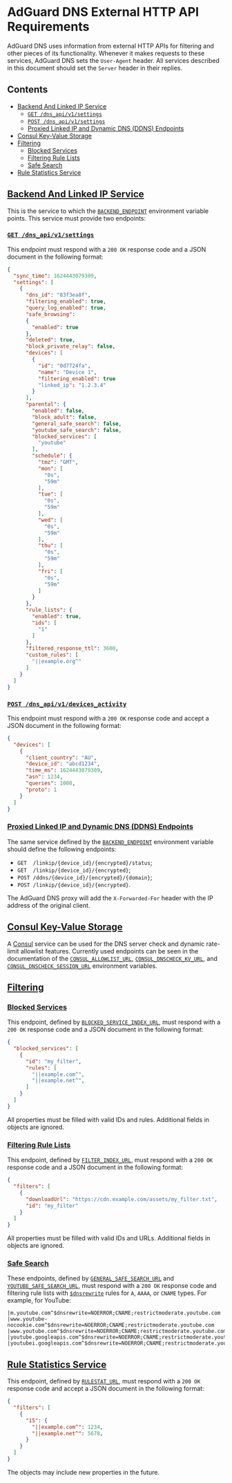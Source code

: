  #  AdGuard DNS External HTTP API Requirements

AdGuard DNS uses information from external HTTP APIs for filtering and other
pieces of its functionality.  Whenever it makes requests to these services,
AdGuard DNS sets the `User-Agent` header.  All services described in this
document should set the `Server` header in their replies.

<!--
    TODO(a.garipov): Reinspect uses of “should” and “must” throughout this
    document.
-->



##  Contents

 *  [Backend And Linked IP Service](#backend)
     *  [`GET /dns_api/v1/settings`](#backend-get-v1-settings)
     *  [`POST /dns_api/v1/settings`](#backend-post-v1-devices_activity)
     *  [Proxied Linked IP and Dynamic DNS (DDNS) Endpoints](#backend-linkip)
 *  [Consul Key-Value Storage](#consul)
 *  [Filtering](#filters)
     *  [Blocked Services](#filters-blocked-services)
     *  [Filtering Rule Lists](#filters-lists)
     *  [Safe Search](#filters-safe-search)
 *  [Rule Statistics Service](#rulestat)



##  <a href="#backend" id="backend" name="backend">Backend And Linked IP Service</a>

This is the service to which the [`BACKEND_ENDPOINT`][env-backend] environment
variable points.  This service must provide two endpoints:



   ###  <a href="#backend-get-v1-settings" id="backend-get-v1-settings" name="backend-get-v1-settings">`GET /dns_api/v1/settings`</a>

This endpoint must respond with a `200 OK` response code and a JSON document in
the following format:

```json
{
  "sync_time": 1624443079309,
  "settings": [
    {
      "dns_id": "83f3ea8f",
      "filtering_enabled": true,
      "query_log_enabled": true,
      "safe_browsing":
      {
        "enabled": true
      },
      "deleted": true,
      "block_private_relay": false,
      "devices": [
        {
          "id": "0d7724fa",
          "name": "Device 1",
          "filtering_enabled": true
          "linked_ip": "1.2.3.4"
        }
      ],
      "parental": {
        "enabled": false,
        "block_adult": false,
        "general_safe_search": false,
        "youtube_safe_search": false,
        "blocked_services": [
          "youtube"
        ],
        "schedule": {
          "tmz": "GMT",
          "mon": [
            "0s",
            "59m"
          ],
          "tue": [
            "0s",
            "59m"
          ],
          "wed": [
            "0s",
            "59m"
          ],
          "thu": [
            "0s",
            "59m"
          ],
          "fri": [
            "0s",
            "59m"
          ]
        }
      },
      "rule_lists": {
        "enabled": true,
        "ids": [
          "1"
        ]
      },
      "filtered_response_ttl": 3600,
      "custom_rules": [
        "||example.org^"
      ]
    }
  ]
}
```



   ###  <a href="#backend-post-v1-devices_activity" id="backend-post-v1-devices_activity" name="backend-post-v1-devices_activity">`POST /dns_api/v1/devices_activity`</a>

This endpoint must respond with a `200 OK` response code and accept a JSON
document in the following format:

```json
{
  "devices": [
    {
      "client_country": "AU",
      "device_id": "abcd1234",
      "time_ms": 1624443079309,
      "asn": 1234,
      "queries": 1000,
      "proto": 1
    }
  ]
}
```


   ###  <a href="#backend-linkip" id="backend-linkip" name="backend-linkip">Proxied Linked IP and Dynamic DNS (DDNS) Endpoints</a>

The same service defined by the [`BACKEND_ENDPOINT`][env-backend] environment
variable should define the following endpoints:

 *  `GET  /linkip/{device_id}/{encrypted}/status`;
 *  `GET  /linkip/{device_id}/{encrypted}`;
 *  `POST /ddns/{device_id}/{encrypted}/{domain}`;
 *  `POST /linkip/{device_id}/{encrypted}`.

The AdGuard DNS proxy will add the `X-Forwarded-For` header with the IP address
of the original client.

[env-backend]: environment.md#BACKEND_ENDPOINT



##  <a href="#consul" id="consul" name="consul">Consul Key-Value Storage</a>

A [Consul][consul-io] service can be used for the DNS server check and dynamic
rate-limit allowlist features.  Currently used endpoints can be seen in the
documentation of the [`CONSUL_ALLOWLIST_URL`][env-consul-allowlist],
[`CONSUL_DNSCHECK_KV_URL`][env-consul-dnscheck-kv], and
[`CONSUL_DNSCHECK_SESSION_URL`][env-consul-dnscheck-session] environment
variables.

[consul-io]:                   https://www.consul.io/
[env-consul-allowlist]:        environment.md#CONSUL_ALLOWLIST_URL
[env-consul-dnscheck-kv]:      environment.md#CONSUL_DNSCHECK_KV_URL
[env-consul-dnscheck-session]: environment.md#CONSUL_DNSCHECK_SESSION_URL



##  <a href="#filters" id="filters" name="filters">Filtering</a>

   ###  <a href="#filters-blocked-services" id="filters-blocked-services" name="filters-blocked-services">Blocked Services</a>

This endpoint, defined by [`BLOCKED_SERVICE_INDEX_URL`][env-services], must
respond with a `200 OK` response code and a JSON document in the following
format:

```json
{
  "blocked_services": [
    {
      "id": "my_filter",
      "rules": [
        "||example.com^",
        "||example.net^",
      ]
    }
  ]
}
```

All properties must be filled with valid IDs and rules.  Additional fields in
objects are ignored.



   ###  <a href="#filters-lists" id="filters-lists" name="filters-lists">Filtering Rule Lists</a>

This endpoint, defined by [`FILTER_INDEX_URL`][env-filters], must respond with a
`200 OK` response code and a JSON document in the following format:

```json
{
  "filters": [
    {
      "downloadUrl": "https://cdn.example.com/assets/my_filter.txt",
      "id": "my_filter"
    }
  ]
}
```

All properties must be filled with valid IDs and URLs.  Additional fields in
objects are ignored.



   ###  <a href="#filters-safe-search" id="filters-safe-search" name="filters-safe-search">Safe Search</a>

These endpoints, defined by [`GENERAL_SAFE_SEARCH_URL`][env-general] and
[`YOUTUBE_SAFE_SEARCH_URL`][env-youtube], must respond with a `200 OK` response
code and filtering rule lists with [`$dnsrewrite`][rules-dnsrewrite] rules for
`A`, `AAAA`, or `CNAME` types.  For example, for YouTube:

```none
|m.youtube.com^$dnsrewrite=NOERROR;CNAME;restrictmoderate.youtube.com
|www.youtube-nocookie.com^$dnsrewrite=NOERROR;CNAME;restrictmoderate.youtube.com
|www.youtube.com^$dnsrewrite=NOERROR;CNAME;restrictmoderate.youtube.com
|youtube.googleapis.com^$dnsrewrite=NOERROR;CNAME;restrictmoderate.youtube.com
|youtubei.googleapis.com^$dnsrewrite=NOERROR;CNAME;restrictmoderate.youtube.com
```

[env-filters]:  environment.md#FILTER_INDEX_URL
[env-general]:  environment.md#GENERAL_SAFE_SEARCH_URL
[env-services]: environment.md#BLOCKED_SERVICE_INDEX_URL
[env-youtube]:  environment.md#YOUTUBE_SAFE_SEARCH_URL

<!--
    TODO(a.garipov): Replace with a link to the new KB when it is finished.
-->
[rules-dnsrewrite]: https://github.com/AdguardTeam/AdGuardHome/wiki/Hosts-Blocklists#dnsrewrite



##  <a href="#rulestat" id="rulestat" name="rulestat">Rule Statistics Service</a>

This endpoint, defined by [`RULESTAT_URL`][env-rulestat], must respond with a
`200 OK` response code and accept a JSON document in the following format:

```json
{
  "filters": [
    {
      "15": {
        "||example.com^": 1234,
        "||example.net^": 5678,
      }
    }
  ]
}
```

The objects may include new properties in the future.

[env-rulestat]: environment.md#RULESTAT_URL
